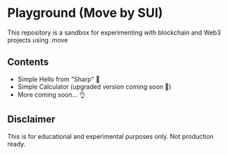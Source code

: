 # Playground (Move by SUI)

This repository is a sandbox for experimenting with blockchain and Web3 projects using .move

## Contents
- Simple Hello from "Sharp" 🫶
- Simple Calculator (upgraded version coming soon 📌)
- More coming soon... 👌

## Disclaimer
This is for educational and experimental purposes only. Not production ready.

